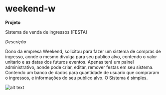 # weekend-w

**Projeto**

Sistema de venda de ingressos (FESTA)

*Descrição*

Dono da empresa Weekend, solicitou para fazer um sistema de compras de ingresso, aonde o mesmo divulga para seu publico alvo, contendo o valor unitario e as datas dos futuros eventos. Apenas terá um painel administrativo, aonde pode criar, editar, remover festas em seu sistema. Contendo um banco de dados para quantidade de usuario que compraram o ingressos, e informações do seu publico alvo. O Sistema é simples.

![alt text](https://github.com/mazarafa/weekend-w/blob/master/Img/vintage/banner_vintage.jpeg)



